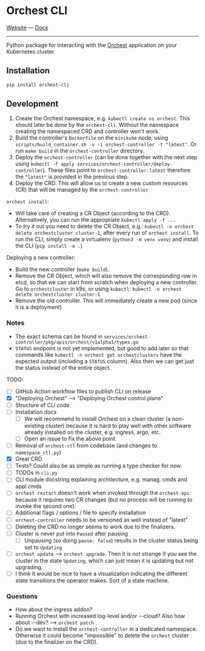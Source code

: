 # Orchest CLI

[Website](https://www.orchest.io) —
[Docs](https://docs.orchest.io/en/stable/)

---

Python package for interacting with the [Orchest](https://github.com/orchest/orchest) application
on your Kubernetes cluster.

## Installation

```sh
pip install orchest-cli
```

## Development

1. Create the Orchest namespace, e.g. `kubectl create ns orchest`. This should later be done by the
   `orchest-cli`. Without the namespace creating the namespaced CRD and controller won't work.
2. Build the controller's `Dockerfile` on the `minikube` node, using
   `scripts/build_container.sh -v -i orchest-controller -t "latest"`. Or run `make build` in the
   `orchest-controller` directory.
3. Deploy the `orchest-controller` (can be done together with the next step using
   `kubectl -f apply services/orchest-controller/deploy-controller`). These files point to
   `orchest-controller:latest` therefore the `"latest"` is provided in the previous step.
4. Deploy the CRD. This will allow us to create a new custom resources (CR) that will be managed by
   the `orchest-controller`

`orchest install`:

- Will take care of creating a CR Object (according to the CRD). Alternatively, you can run the
  appropriate `kubectl apply -f ...`
- To try it out you need to delete the CR Object, e.g.:
  `kubectl -n orchest delete orchestcluster cluster-1`, after every run of `orchest install`. To run
  the CLI, simply create a virtualenv (`python3 -m venv venv`) and install the CLI
  (`pip install -e .`)

Deploying a new controller:

- Build the new controller (`make build`).
- Remove the CR Object, which will also remove the corresponding row in etcd, so that we can start from
  scratch when deploying a new controller. Go to `orchestcluster` in k9s, or using `kubectl`:
  `kubectl -n orchest delete orchestcluster cluster-1`
- Remove the old controller. This will immediately create a new pod (since it is a deployment)

### Notes

- The exact schema can be found in `services/orchest-controller/pkg/apis/orchest/v1alpha1/types.go`
- `STATUS` endpoint is not yet implemented, but good to add later so that commands like
  `kubectl -n orchest get orchestclusters` have the expected output (including a `STATUS` column).
  Also then we can get just the status instead of the entire object.

TODO:

- [ ] GitHub Action workflow files to publish CLI on release
- [x] "Deploying Orchest" --> "Deploying Orchest control plane"
- [ ] Structure of CLI code
- [ ] Installation docs
  - [ ] We will recommend to install Orchest on a clean cluster (a non-existing cluster) because
        it is hard to play well with other software already installed on the cluster, e.g. ingress,
        argo, etc.
  - [ ] Open an issue to fix the above point.
- [ ] Removal of `orchest-ctl` from codebase (and changes to `namespace_ctl.py`)
- [x] Great CRD
- [ ] Tests? Could also be as simple as running a type checker for now.
- [ ] TODOs in `cli.py`
- [ ] CLI module docstring explaining architecture, e.g. manag. cmds and appl cmds
- [ ] `orchest restart` doesn't work when invoked through the `orchest-api` because it requires two
      CR changes (but no process will be running to invoke the second one).
- [ ] Additional flags / options / file to specify installation
- [ ] `orchest-controller` needs to be versioned as well instead of "latest"
- [ ] Deleting the CRD no longer seems to work due to the finalizers.
- [ ] Cluster is never put into `Paused` after pausing
  - [ ] Unpausing (so doing `pause: false`) results in the cluster status being set to `Updating`
- [ ] `orchest update` --> `orchest upgrade`. Then it is not strange if you see the cluster in the
      state `Updating`, which can just mean it is updating but not upgrading.
- [ ] I think it would be nice to have a visualization indicating the different state transitions
      the operator makes. Sort of a state machine.

### Questions

- How about the ingress addon?
- Running Orchest with increased log-level and/or --cloud? Also how about --dev? --> `orchest patch`
- Do we want to install the `orchest-controller` in a dedicated namespace. Otherwise it could become
  "impossible" to delete the `orchest` cluster (due to the finalizer on the CRD).
